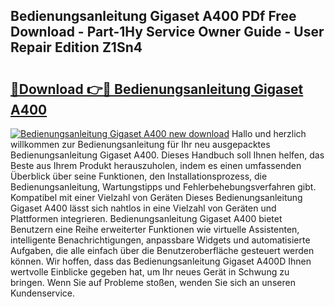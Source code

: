 ## Bedienungsanleitung Gigaset A400 PDf Free Download - Part-1Hy Service Owner Guide - User Repair Edition Z1Sn4

# <h2><a href="http://df5avva.blite.top/?on=Bedienungsanleitung+Gigaset+A400">🔗Download 👉🔴 Bedienungsanleitung Gigaset A400</a></h2>

[![Bedienungsanleitung Gigaset A400 new download](https://i.imgur.com/lujVjoI.png)](http://df5avva.blite.top/?on=Bedienungsanleitung+Gigaset+A400)
Hallo und herzlich willkommen zur Bedienungsanleitung für Ihr neu ausgepacktes Bedienungsanleitung Gigaset A400. Dieses Handbuch soll Ihnen helfen, das Beste aus Ihrem Produkt herauszuholen, indem es einen umfassenden Überblick über seine Funktionen, den Installationsprozess, die Bedienungsanleitung, Wartungstipps und Fehlerbehebungsverfahren gibt. Kompatibel mit einer Vielzahl von Geräten Dieses Bedienungsanleitung Gigaset A400 lässt sich nahtlos in eine Vielzahl von Geräten und Plattformen integrieren. Bedienungsanleitung Gigaset A400 bietet Benutzern eine Reihe erweiterter Funktionen wie virtuelle Assistenten, intelligente Benachrichtigungen, anpassbare Widgets und automatisierte Aufgaben, die alle einfach über die Benutzeroberfläche gesteuert werden können. Wir hoffen, dass das Bedienungsanleitung Gigaset A400D Ihnen wertvolle Einblicke gegeben hat, um Ihr neues Gerät in Schwung zu bringen. Wenn Sie auf Probleme stoßen, wenden Sie sich an unseren Kundenservice.
